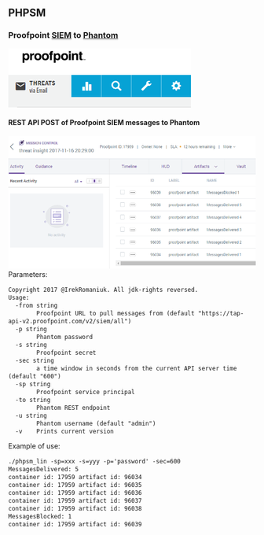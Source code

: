 ## PHPSM
### Proofpoint [SIEM](https://help.proofpoint.com/Threat_Insight_Dashboard/API_Documentation/SIEM_API) to [Phantom](https://my.phantom.us/3.0/docs/rest)
![Proofpoint Threat Insight](./proofpoint.PNG "Proofpoint Threat Insight")
#### REST API POST of Proofpoint SIEM messages to Phantom
![Mission Control](./phpsm.PNG "Phantom Proofpoint")
Parameters:

```
Copyright 2017 @IrekRomaniuk. All jdk-rights reversed.
Usage:
  -from string
        Proofpoint URL to pull messages from (default "https://tap-api-v2.proofpoint.com/v2/siem/all")
  -p string
        Phantom password
  -s string
        Proofpoint secret
  -sec string
        a time window in seconds from the current API server time (default "600")
  -sp string
        Proofpoint service principal
  -to string
        Phantom REST endpoint
  -u string
        Phantom username (default "admin")
  -v    Prints current version
  ```

Example of use:

```
./phpsm_lin -sp=xxx -s=yyy -p='password' -sec=600
MessagesDelivered: 5
container id: 17959 artifact id: 96034
container id: 17959 artifact id: 96035
container id: 17959 artifact id: 96036
container id: 17959 artifact id: 96037
container id: 17959 artifact id: 96038
MessagesBlocked: 1
container id: 17959 artifact id: 96039
```
